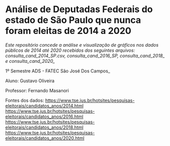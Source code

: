 # Análise de Deputadas Federais do estado de São Paulo que nunca foram eleitas de 2014 a 2020

*Este repositório concede a análise e visualização de gráficos nos dados públicos de 2014 até 2020 recebidos dos seguintes arquivos: consulta_cand_2014_SP.csv, consulta_cand_2016_SP, consulta_cand_2018_ e consulta_cand_2020_*

1º Semestre ADS - FATEC São José Dos Campos_

Aluno: Gustavo Oliveira

Professor: Fernando Masanori

Fontes dos dados: https://www.tse.jus.br/hotsites/pesquisas-eleitorais/candidatos_anos/2014.html 
https://www.tse.jus.br/hotsites/pesquisas-eleitorais/candidatos_anos/2016.html 
https://www.tse.jus.br/hotsites/pesquisas-eleitorais/candidatos_anos/2018.html 
https://www.tse.jus.br/hotsites/pesquisas-eleitorais/candidatos_anos/2020.html
